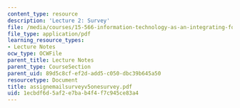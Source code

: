 ```yaml
---
content_type: resource
description: 'Lecture 2: Survey'
file: /media/courses/15-566-information-technology-as-an-integrating-force-in-manufacturing-spring-2003/1ecbdf6d5af2e7bab4f4f7c945ce83a4_assignemailsurveyv5onesurvey.pdf
file_type: application/pdf
learning_resource_types:
- Lecture Notes
ocw_type: OCWFile
parent_title: Lecture Notes
parent_type: CourseSection
parent_uid: 89d5c8cf-ef2d-add5-c050-dbc39b645a50
resourcetype: Document
title: assignemailsurveyv5onesurvey.pdf
uid: 1ecbdf6d-5af2-e7ba-b4f4-f7c945ce83a4
---
```

